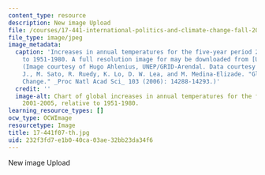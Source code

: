 ```yaml
---
content_type: resource
description: New image Upload
file: /courses/17-441-international-politics-and-climate-change-fall-2007/232f3fd7e1b040ca03ae32bb23da34f6_17-441f07-th.jpg
file_type: image/jpeg
image_metadata:
  caption: 'Increases in annual temperatures for the five-year period 2001-2005, relative
    to 1951-1980. A full resolution image for may be downloaded from [UNEP/GRID-Arendal](http://www.grida.no/).
    (Image courtesy of Hugo Ahlenius, UNEP/GRID-Arendal. Data courtesy of Hansen,
    J., M. Sato, R. Ruedy, K. Lo, D. W. Lea, and M. Medina-Elizade. "Global Temperature
    Change." _Proc Natl Acad Sci_ 103 (2006): 14288-14293.)'
  credit: ''
  image-alt: Chart of global increases in annual temperatures for the five-year period
    2001-2005, relative to 1951-1980.
learning_resource_types: []
ocw_type: OCWImage
resourcetype: Image
title: 17-441f07-th.jpg
uid: 232f3fd7-e1b0-40ca-03ae-32bb23da34f6
---
```

New image Upload

